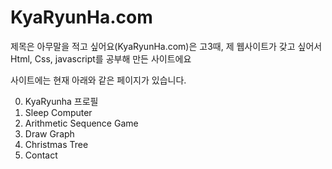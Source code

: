 # KyaRyunHa.com

제목은 아무말을 적고 싶어요(KyaRyunHa.com)은 고3때, 제 웹사이트가 갖고 싶어서 Html, Css, javascript를 공부해 만든 사이트에요

사이트에는 현재 아래와 같은 페이지가 있습니다.

0. KyaRyunha 프로필
1. Sleep Computer
2. Arithmetic Sequence Game
3. Draw Graph
4. Christmas Tree
5. Contact

